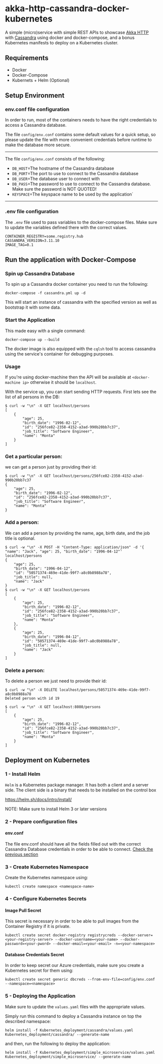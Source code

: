 # akka-http-cassandra-docker-kubernetes
A simple (micro)service with simple REST APIs to showcase [Akka HTTP](https://doc.akka.io/docs/akka-http/current/?language=scala)
with [Cassandra]( https://cassandra.apache.org/) using docker and docker-compose, and a bonus Kubernetes manifests to deploy on a Kubernetes cluster.


## Requirements

- Docker
- Docker-Compose
- Kubernets + Helm (Optional)


## Setup Environment

### env.conf file configuration

In order to run, most of the containers needs to have the right credentials to access a Cassandra database.

The file `config/env.conf` contains some default values for a quick setup, 
so please update the file with more convenient credentials before runtime to make the database more secure.

---
The file `config/env.conf` consists of the following:

* `DB_HOST`=The hostname of the Cassandra database
* `DB_PORT`=The port to use to connect to the Cassandra database
* `DB_USER`=The database user to connect with
* `DB_PASS`=The password to use to connect to the Cassandra database. Make sure the password is NOT QUOTED!
* `KEYSPACE`=The keyspace name to be used by the application`

---

### .env file configuration

The `.env` file used to pass variables to the docker-compose files. Make sure to update the variables defined
 there with the correct values.

```
CONTAINER_REGISTRY=some.registry.hub
CASSANDRA_VERSION=3.11.10
IMAGE_TAG=0.1
```

## Run the application with Docker-Compose

### Spin up Cassandra Database

To spin up a Cassandra docker container you need to run the following: 

```
docker-compose -f cassandra.yml up -d
```

This will start an instance of cassandra with the specified version as well as bootstrap it with some data.

### Start the Application

This made easy with a single command:
 
```
docker-compose up --build
```

The docker image is also equipped with the `cqlsh` tool to access cassandra using the service's container
for debugging purposes.

### Usage

If you're using docker-machine then the API will be available at ``<docker-machine ip>``
 otherwise it should be `localhost`.

With the service up, you can start sending HTTP requests.
First lets see the list of all persons in the DB:

```
$ curl -w "\n" -X GET localhost/persons
[
    {
        "age": 25,
        "birth_date": "1996-02-12",
        "id": "256fce82-2358-4152-a3ad-990b20bb7c37",
        "job_title": "Software Engineer",
        "name": "Monta"
    }
]
```

### Get a particular person:

we can get a person just by providing their id:

```
$ curl -w "\n" -X GET localhost/persons/256fce82-2358-4152-a3ad-990b20bb7c37
{
    "age": 25,
    "birth_date": "1996-02-12",
    "id": "256fce82-2358-4152-a3ad-990b20bb7c37",
    "job_title": "Software Engineer",
    "name": "Monta"
}
```

### Add a person:

We can add a person by providing the name, age, birth date, and the job title is optional.

```
$ curl -w "\n" -X POST -H "Content-Type: application/json" -d '{ "name": "Jack", "age": 25, "birth_date": "1996-04-12"' localhost/persons 
{
    "age": 25,
    "birth_date": "1996-04-12",
    "id": "50571374-469e-41de-99f7-a8c0b8988a78",
    "job_title": null,
    "name": "Jack"
}
$ curl -w "\n" -X GET localhost/persons
[
    {
        "age": 25,
        "birth_date": "1996-02-12",
        "id": "256fce82-2358-4152-a3ad-990b20bb7c37",
        "job_title": "Software Engineer",
        "name": "Monta"
    },
    {
        "age": 25,
        "birth_date": "1996-04-12",
        "id": "50571374-469e-41de-99f7-a8c0b8988a78",
        "job_title": null,
        "name": "Jack"
    }
]
```

### Delete a person:

To delete a person we just need to provide their id:

```
$ curl -w "\n" -X DELETE localhost/persons/50571374-469e-41de-99f7-a8c0b8988a78
Deleted person with id 19

$ curl -w "\n" -X GET localhost:8080/persons
[
    {
        "age": 25,
        "birth_date": "1996-02-12",
        "id": "256fce82-2358-4152-a3ad-990b20bb7c37",
        "job_title": "Software Engineer",
        "name": "Monta"
    }
]

```

## Deployment on Kubernetes


### 1 - Install Helm

`Helm` is a Kubernetes package manager. It has both a client and a server side.
The client side is a binary that needs to be installed on the control box

https://helm.sh/docs/intro/install/

NOTE: Make sure to install Helm 3 or later versions

### 2 - Prepare configuration files

#### env.conf

The file env.conf should have all the fields filled out with the correct Cassandra Database credentials in order 
to be able to connect. [Check the previous section](#setup-environment)


### 3 - Create Kubernetes Namespace

Create the Kubernetes namespace using:
```
kubectl create namespace <namespace-name>
```


### 4 - Configure Kubernetes Secrets

#### Image Pull Secret

This secret is necessary in order to be able to pull images from the Container Registry if it is private.
```
kubectl create secret docker-registry registrycreds --docker-server=<your-registry-server> --docker-username=<your-name> --docker-password=<your-pword> --docker-email=<your-email> -n=<your-namespace>

```

#### Database Credentials Secret

In order to keep secret our Azure credentials, make sure you create a Kubernetes secret for them using:

```
kubectl create secret generic dbcreds --from-env-file=config/env.conf --namespace=<namespace>
```

### 5 - Deploying the Application

Make sure to update the `values.yaml` files with the appropriate values.
 
Simply run this command to deploy a Cassandra instance on top the described namespace:
```
helm install -f Kubernetes_deployment/cassandra/values.yaml Kubernetes_deployment/cassandra/ --generate-name
```
and then, run the following to deploy the application:
```
helm install -f Kubernetes_deployment/simple_microservice/values.yaml  Kubernetes_deployment/simple_microservice/ --generate-name
```

